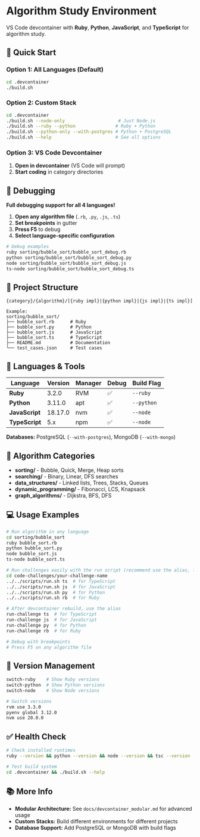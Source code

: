 # Algorithm Study Environment

VS Code devcontainer with **Ruby**, **Python**, **JavaScript**, and **TypeScript** for algorithm study.

## 🚀 Quick Start

### Option 1: All Languages (Default)
```bash
cd .devcontainer
./build.sh
```

### Option 2: Custom Stack
```bash
cd .devcontainer
./build.sh --node-only                    # Just Node.js
./build.sh --ruby --python               # Ruby + Python
./build.sh --python-only --with-postgres # Python + PostgreSQL
./build.sh --help                        # See all options
```

### Option 3: VS Code Devcontainer
1. **Open in devcontainer** (VS Code will prompt)
2. **Start coding** in category directories

## 🐛 Debugging

**Full debugging support for all 4 languages!**

1. **Open any algorithm file** (`.rb`, `.py`, `.js`, `.ts`)
2. **Set breakpoints** in gutter
3. **Press F5** to debug
4. **Select language-specific configuration**

```bash
# Debug examples
ruby sorting/bubble_sort/bubble_sort_debug.rb
python sorting/bubble_sort/bubble_sort_debug.py
node sorting/bubble_sort/bubble_sort_debug.js
ts-node sorting/bubble_sort/bubble_sort_debug.ts
```

## 📁 Project Structure

```
{category}/{algorithm}/[{ruby impl}|{python impl}|{js impl}|{ts impl}]

Example:
sorting/bubble_sort/
├── bubble_sort.rb      # Ruby
├── bubble_sort.py      # Python  
├── bubble_sort.js      # JavaScript
├── bubble_sort.ts      # TypeScript
├── README.md           # Documentation
└── test_cases.json     # Test cases
```

## 🔧 Languages & Tools

| Language | Version | Manager | Debug | Build Flag |
|----------|---------|---------|-------|------------|
| **Ruby** | 3.2.0 | RVM | ✅ | `--ruby` |
| **Python** | 3.11.0 | apt | ✅ | `--python` |
| **JavaScript** | 18.17.0 | nvm | ✅ | `--node` |
| **TypeScript** | 5.x | npm | ✅ | `--node` |

**Databases:** PostgreSQL (`--with-postgres`), MongoDB (`--with-mongo`)

## 📂 Algorithm Categories

- **sorting/** - Bubble, Quick, Merge, Heap sorts
- **searching/** - Binary, Linear, DFS searches  
- **data_structures/** - Linked lists, Trees, Stacks, Queues
- **dynamic_programming/** - Fibonacci, LCS, Knapsack
- **graph_algorithms/** - Dijkstra, BFS, DFS

## 💻 Usage Examples

```bash
# Run algorithm in any language
cd sorting/bubble_sort
ruby bubble_sort.rb
python bubble_sort.py
node bubble_sort.js
ts-node bubble_sort.ts

# Run challenges easily with the run script (recommend use the alias, look next section)
cd code-challenges/your-challenge-name
../../scripts/run.sh ts  # for TypeScript
../../scripts/run.sh js  # for JavaScript
../../scripts/run.sh py  # for Python
../../scripts/run.sh rb  # for Ruby

# After devcontainer rebuild, use the alias
run-challenge ts  # for TypeScript
run-challenge js  # for JavaScript
run-challenge py  # for Python
run-challenge rb  # for Ruby

# Debug with breakpoints
# Press F5 on any algorithm file
```

## 🔄 Version Management

```bash
switch-ruby    # Show Ruby versions
switch-python  # Show Python versions  
switch-node    # Show Node versions

# Switch versions
rvm use 3.3.0
pyenv global 3.12.0
nvm use 20.0.0
```

## ✅ Health Check

```bash
# Check installed runtimes
ruby --version && python --version && node --version && tsc --version

# Test build system
cd .devcontainer && ./build.sh --help
```

## 📚 More Info

- **Modular Architecture:** See `docs/devcontainer_modular.md` for advanced usage
- **Custom Stacks:** Build different environments for different projects
- **Database Support:** Add PostgreSQL or MongoDB with build flags
